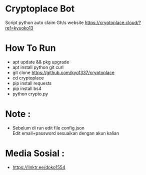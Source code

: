 # Cryptoplace Bot
Script python auto claim Gh/s website https://cryptoplace.cloud/?ref=kyuoko13

# How To Run 
- apt update && pkg upgrade
- apt install python git curl
- git clone https://github.com/kyo1337/cryptoplace
- cd cryptoplace
- pip install requests
- pip install bs4
- python crypto.py

# Note :
- Sebelum di run edit file config.json<br>
Edit email+password sesuaikan dengan akun kalian

# Media Sosial :
- https://linktr.ee/doko1554
